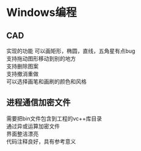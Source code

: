 # Windows编程
## CAD  
实现的功能 
可以画矩形，椭圆，直线，五角星有点bug  
支持拖动图形移动到别的地方  
支持删除图案  
支持撤消重做  
可以选择画笔和画刷的颜色和风格  

## 进程通信加密文件  
需要把bin文件包含到工程的vc++库目录   
通过异或运算加密文件   
界面整洁漂亮   
代码注释良好，具有参考意义    

